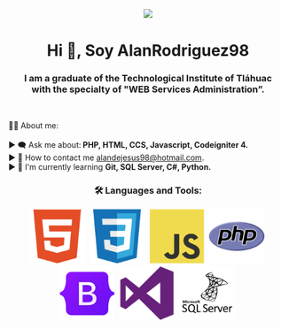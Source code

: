 <div id="header" align="center">
  <img src="https://media.giphy.com/media/26tn33aiTi1jkl6H6/giphy.gif" width="400"/>
  <h1 align="center">Hi 👋, Soy AlanRodriguez98</h1>
  <h3 align="center">I am a graduate of the Technological Institute of Tláhuac <br> with the specialty of "WEB Services Administration”.
  </div>
  <br>

  🙍‍♂️ About me:<br><br>
  ► 🗨️ Ask me about:<strong> PHP, HTML, CCS, Javascript, Codeigniter 4. </strong><br>
  ► 📧 How to contact me alandejesus98@hotmail.com.<br>
  ► 🏫 I'm currently learning <strong>Git, SQL Server, C#, Python.</strong>
  
  <div align="center">
    <h3>🛠️ Languages and Tools:</h3>
    <div>
    <img src="https://github.com/devicons/devicon/blob/master/icons/html5/html5-plain.svg" title="HTML5" alt="HTML" width="100" height="100"/>&nbsp; 
    <img src="https://github.com/devicons/devicon/blob/master/icons/css3/css3-original.svg" title="CCS3" alt="CCS3" width="100" height="100"/>&nbsp;
    <img src="https://github.com/devicons/devicon/blob/master/icons/javascript/javascript-original.svg" title="JS" alt="JS" width="100" height="100"/>&nbsp;
    <img src="https://github.com/devicons/devicon/blob/master/icons/php/php-original.svg" title="PHP" alt="PHP" width="100" height="100"/>&nbsp;
    <img src="https://github.com/devicons/devicon/blob/master/icons/bootstrap/bootstrap-original.svg" title="bootstrap" alt="bootstrap" width="100" height="100"/>&nbsp;
    <img src="https://github.com/devicons/devicon/blob/master/icons/visualstudio/visualstudio-plain.svg" title="Visual Studio" alt="Visual Studio" width="100"                height="100"/>&nbsp;
    <img src="https://github.com/devicons/devicon/blob/master/icons/microsoftsqlserver/microsoftsqlserver-plain-wordmark.svg" title="sqlserver" alt="sqlserver" width="100" height="100"/>&nbsp;
    </div>
